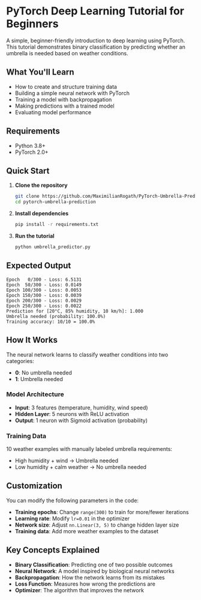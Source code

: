 # PyTorch Deep Learning Tutorial for Beginners

A simple, beginner-friendly introduction to deep learning using PyTorch. This tutorial demonstrates binary classification by predicting whether an umbrella is needed based on weather conditions.

## What You'll Learn

- How to create and structure training data
- Building a simple neural network with PyTorch
- Training a model with backpropagation
- Making predictions with a trained model
- Evaluating model performance

## Requirements

- Python 3.8+
- PyTorch 2.0+

## Quick Start

1. **Clone the repository**
   ```bash
   git clone https://github.com/MaximilianRogath/PyTorch-Umbrella-Prediction.git
   cd pytorch-umbrella-prediction
   ```

2. **Install dependencies**
   ```bash
   pip install -r requirements.txt
   ```

3. **Run the tutorial**
   ```bash
   python umbrella_predictor.py
   ```

## Expected Output

```
Epoch   0/300 - Loss: 6.5131
Epoch  50/300 - Loss: 0.0149
Epoch 100/300 - Loss: 0.0053
Epoch 150/300 - Loss: 0.0039
Epoch 200/300 - Loss: 0.0029
Epoch 250/300 - Loss: 0.0022
Prediction for [20°C, 85% humidity, 10 km/h]: 1.000
Umbrella needed (probability: 100.0%)
Training accuracy: 10/10 = 100.0%
```

## How It Works

The neural network learns to classify weather conditions into two categories:
- **0**: No umbrella needed
- **1**: Umbrella needed

### Model Architecture
- **Input**: 3 features (temperature, humidity, wind speed)
- **Hidden Layer**: 5 neurons with ReLU activation
- **Output**: 1 neuron with Sigmoid activation (probability)

### Training Data
10 weather examples with manually labeled umbrella requirements:
- High humidity + wind → Umbrella needed
- Low humidity + calm weather → No umbrella needed

## Customization

You can modify the following parameters in the code:

- **Training epochs**: Change `range(300)` to train for more/fewer iterations
- **Learning rate**: Modify `lr=0.01` in the optimizer
- **Network size**: Adjust `nn.Linear(3, 5)` to change hidden layer size
- **Training data**: Add more weather examples to the dataset

## Key Concepts Explained

- **Binary Classification**: Predicting one of two possible outcomes
- **Neural Network**: A model inspired by biological neural networks
- **Backpropagation**: How the network learns from its mistakes
- **Loss Function**: Measures how wrong the predictions are
- **Optimizer**: The algorithm that improves the network
